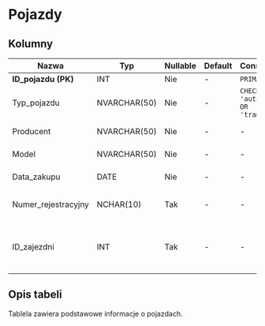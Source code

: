 # Pojazdy

## Kolumny

| Nazwa               | Typ          | Nullable | Default | Constraints                    | Klucze obce             | Opis                                                    |
| ------------------- | ------------ | -------- | ------- | ------------------------------ | ----------------------- | ------------------------------------------------------- |
| **ID_pojazdu (PK)** | INT          | Nie      | -       | `PRIMARY KEY`                  | -                       | ID pojazdu                                              |
| Typ_pojazdu         | NVARCHAR(50) | Nie      | -       | `CHECK 'autobus' OR 'tramwaj'` | -                       | Typ pojazdu                                             |
| Producent           | NVARCHAR(50) | Nie      | -       | -                              | -                       | Producent pojazdu                                       |
| Model               | NVARCHAR(50) | Nie      | -       | -                              | -                       | Model pojazdu                                           |
| Data_zakupu         | DATE         | Nie      | -       | -                              | -                       | Model pojazdu                                           |
| Numer_rejestracyjny | NCHAR(10)    | Tak      | -       | -                              | -                       | Numer rejestracyjny pojazdu                             |
| ID_zajezdni         | INT          | Tak      | -       | -                              | `Zajezdnie.ID_zajezdni` | ID zajezdni, do której aktualnie przypisany jest pojazd |

## Opis tabeli

Tablela zawiera podstawowe informacje o pojazdach.
